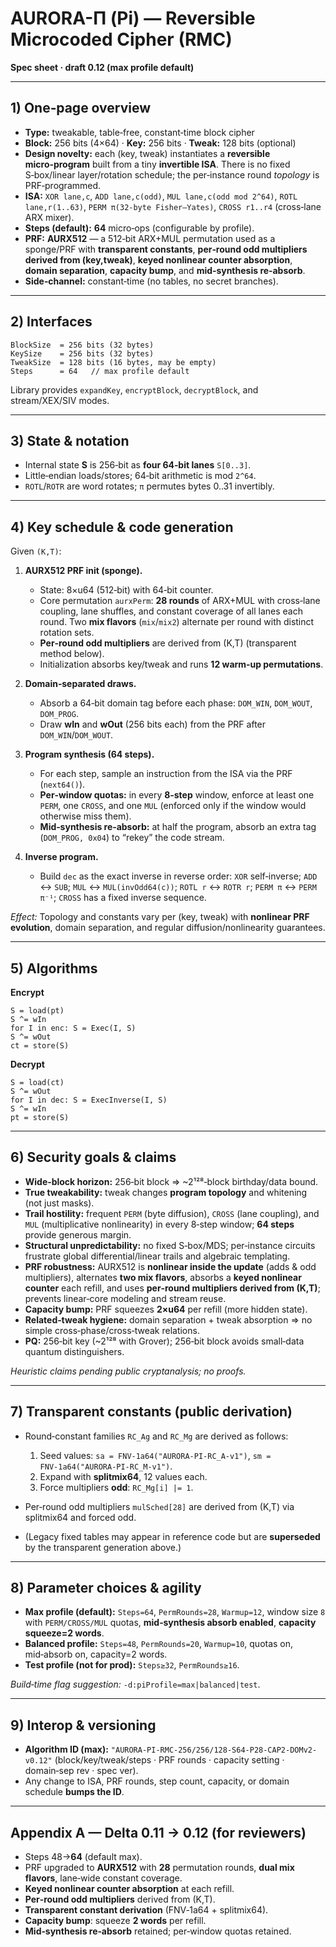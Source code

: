 # AURORA-Π (Pi) — Reversible Microcoded Cipher (RMC)

**Spec sheet · draft 0.12 (max profile default)**

---

## 1) One‑page overview

* **Type:** tweakable, table‑free, constant‑time block cipher
* **Block:** 256 bits (4×64) · **Key:** 256 bits · **Tweak:** 128 bits (optional)
* **Design novelty:** each (key, tweak) instantiates a **reversible micro‑program** built from a tiny **invertible ISA**. There is no fixed S‑box/linear layer/rotation schedule; the per‑instance round *topology* is PRF‑programmed.
* **ISA:** `XOR lane,c`, `ADD lane,c(odd)`, `MUL lane,c(odd mod 2^64)`, `ROTL lane,r(1..63)`, `PERM π(32‑byte Fisher–Yates)`, `CROSS r1..r4` (cross‑lane ARX mixer).
* **Steps (default):** **64** micro‑ops (configurable by profile).
* **PRF:** **AURX512** — a 512‑bit ARX+MUL permutation used as a sponge/PRF with **transparent constants**, **per‑round odd multipliers derived from (key,tweak)**, **keyed nonlinear counter absorption**, **domain separation**, **capacity bump**, and **mid‑synthesis re‑absorb**.
* **Side‑channel:** constant‑time (no tables, no secret branches).

---

## 2) Interfaces

```
BlockSize  = 256 bits (32 bytes)
KeySize    = 256 bits (32 bytes)
TweakSize  = 128 bits (16 bytes, may be empty)
Steps      = 64   // max profile default
```

Library provides `expandKey`, `encryptBlock`, `decryptBlock`, and stream/XEX/SIV modes.

---

## 3) State & notation

* Internal state **S** is 256‑bit as **four 64‑bit lanes** `S[0..3]`.
* Little‑endian loads/stores; 64‑bit arithmetic is mod `2^64`.
* `ROTL`/`ROTR` are word rotates; `π` permutes bytes 0..31 invertibly.

---

## 4) Key schedule & code generation

Given `(K,T)`:

1. **AURX512 PRF init (sponge).**

   * State: 8×u64 (512‑bit) with 64‑bit counter.
   * Core permutation `aurxPerm`: **28 rounds** of ARX+MUL with cross‑lane coupling, lane shuffles, and constant coverage of all lanes each round. Two **mix flavors** (`mix`/`mix2`) alternate per round with distinct rotation sets.
   * **Per‑round odd multipliers** are derived from (K,T) (transparent method below).
   * Initialization absorbs key/tweak and runs **12 warm‑up permutations**.

2. **Domain‑separated draws.**

   * Absorb a 64‑bit domain tag before each phase: `DOM_WIN`, `DOM_WOUT`, `DOM_PROG`.
   * Draw **wIn** and **wOut** (256 bits each) from the PRF after `DOM_WIN`/`DOM_WOUT`.

3. **Program synthesis (64 steps).**

   * For each step, sample an instruction from the ISA via the PRF (`next64()`).
   * **Per‑window quotas:** in every **8‑step** window, enforce at least one `PERM`, one `CROSS`, and one `MUL` (enforced only if the window would otherwise miss them).
   * **Mid‑synthesis re‑absorb:** at half the program, absorb an extra tag (`DOM_PROG, 0x04`) to “rekey” the code stream.

4. **Inverse program.**

   * Build `dec` as the exact inverse in reverse order: `XOR` self‑inverse; `ADD` ↔ `SUB`; `MUL` ↔ `MUL(invOdd64(c))`; `ROTL r` ↔ `ROTR r`; `PERM π` ↔ `PERM π⁻¹`; `CROSS` has a fixed inverse sequence.

*Effect:* Topology and constants vary per (key, tweak) with **nonlinear PRF evolution**, domain separation, and regular diffusion/nonlinearity guarantees.

---

## 5) Algorithms

**Encrypt**

```
S = load(pt)
S ^= wIn
for I in enc: S = Exec(I, S)
S ^= wOut
ct = store(S)
```

**Decrypt**

```
S = load(ct)
S ^= wOut
for I in dec: S = ExecInverse(I, S)
S ^= wIn
pt = store(S)
```

---

## 6) Security goals & claims

* **Wide‑block horizon:** 256‑bit block ⇒ \~2¹²⁸‑block birthday/data bound.
* **True tweakability:** tweak changes **program topology** and whitening (not just masks).
* **Trail hostility:** frequent `PERM` (byte diffusion), `CROSS` (lane coupling), and `MUL` (multiplicative nonlinearity) in every 8‑step window; **64 steps** provide generous margin.
* **Structural unpredictability:** no fixed S‑box/MDS; per‑instance circuits frustrate global differential/linear trails and algebraic templating.
* **PRF robustness:** AURX512 is **nonlinear inside the update** (adds & odd multipliers), alternates **two mix flavors**, absorbs a **keyed nonlinear counter** each refill, and uses **per‑round multipliers derived from (K,T)**; prevents linear‑core modeling and stream reuse.
* **Capacity bump:** PRF squeezes **2×u64** per refill (more hidden state).
* **Related‑tweak hygiene:** domain separation + tweak absorption ⇒ no simple cross‑phase/cross‑tweak relations.
* **PQ:** 256‑bit key (\~2¹²⁸ with Grover); 256‑bit block avoids small‑data quantum distinguishers.

*Heuristic claims pending public cryptanalysis; no proofs.*

---

## 7) Transparent constants (public derivation)

* Round‑constant families `RC_Ag` and `RC_Mg` are derived as follows:

  1. Seed values: `sa = FNV‑1a64("AURORA‑PI‑RC_A‑v1")`, `sm = FNV‑1a64("AURORA‑PI‑RC_M‑v1")`.
  2. Expand with **splitmix64**, 12 values each.
  3. Force multipliers **odd**: `RC_Mg[i] |= 1`.
* Per‑round odd multipliers `mulSched[28]` are derived from (K,T) via splitmix64 and forced odd.
* (Legacy fixed tables may appear in reference code but are **superseded** by the transparent generation above.)

---

## 8) Parameter choices & agility

* **Max profile (default):** `Steps=64`, `PermRounds=28`, `Warmup=12`, window size `8` with `PERM/CROSS/MUL` quotas, **mid‑synthesis absorb enabled**, **capacity squeeze=2 words**.
* **Balanced profile:** `Steps=48`, `PermRounds=20`, `Warmup=10`, quotas on, mid‑absorb on, capacity=2 words.
* **Test profile (not for prod):** `Steps≥32`, `PermRounds≥16`.

*Build‑time flag suggestion:* `-d:piProfile=max|balanced|test`.

---

## 9) Interop & versioning

* **Algorithm ID (max):**
  `"AURORA-PI-RMC-256/256/128-S64-P28-CAP2-DOMv2-v0.12"`
  (block/key/tweak/steps · PRF rounds · capacity setting · domain‑sep rev · spec ver).
* Any change to ISA, PRF rounds, step count, capacity, or domain schedule **bumps the ID**.

---

## Appendix A — Delta 0.11 → 0.12 (for reviewers)

* Steps 48→**64** (default max).
* PRF upgraded to **AURX512** with **28** permutation rounds, **dual mix flavors**, lane‑wide constant coverage.
* **Keyed nonlinear counter absorption** at each refill.
* **Per‑round odd multipliers** derived from (K,T).
* **Transparent constant derivation** (FNV‑1a64 + splitmix64).
* **Capacity bump**: squeeze **2 words** per refill.
* **Mid‑synthesis re‑absorb** retained; per‑window quotas retained.
